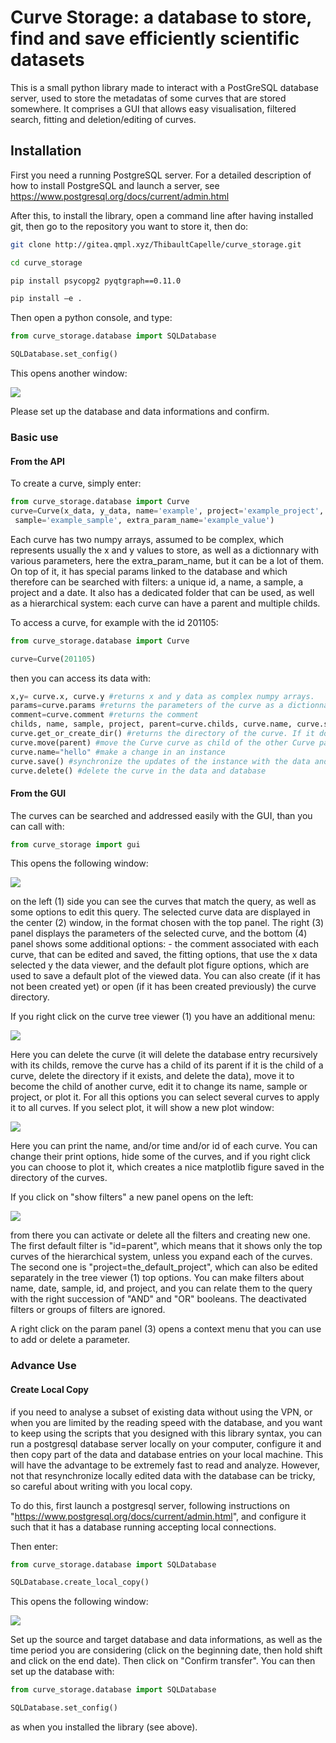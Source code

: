 
# Curve Storage: a database to store, find and save efficiently scientific datasets

This is a small python library made to interact with a PostGreSQL database server, used to store the metadatas of some curves that are stored somewhere. It comprises a GUI that allows easy visualisation, filtered search, fitting and deletion/editing of curves. 

## Installation

First you need a running PostgreSQL server. For a detailed description of how to install PostgreSQL and launch a server, see https://www.postgresql.org/docs/current/admin.html


After this, to install the library, open a command line after having installed git, then go to the repository you want to store it, then do: 

```bash
git clone http://gitea.qmpl.xyz/ThibaultCapelle/curve_storage.git 

cd curve_storage 

pip install psycopg2 pyqtgraph==0.11.0 

pip install –e . 
```
 Then open a python console, and type: 
```python
from curve_storage.database import SQLDatabase 

SQLDatabase.set_config() 
```
This opens another window:

<p>
    <a >
        <img src="./doc/pictures/setup_config.jpg">
    </a>
</p>

Please set up the database and data informations and confirm.
### Basic use

#### From the API
To create a curve, simply enter:
```python
from curve_storage.database import Curve
curve=Curve(x_data, y_data, name='example', project='example_project',
 sample='example_sample', extra_param_name='example_value')
```
 
Each curve has two numpy arrays, assumed to be complex, which represents usually the x and y values to store, as well as a dictionnary with various parameters, here the extra_param_name, but it can be a lot of them. On top of it, it has special params linked to the database and which therefore can be searched with filters: a unique id, a name, a sample, a project and a date. It also has a dedicated folder that can be used, as well as a hierarchical system: each curve can have a parent and multiple childs.

To access a curve, for example with the id 201105: 
```python
from curve_storage.database import Curve 

curve=Curve(201105)
```

then you can access its data with:


```python
x,y= curve.x, curve.y #returns x and y data as complex numpy arrays.
params=curve.params #returns the parameters of the curve as a dictionnary
comment=curve.comment #returns the comment
childs, name, sample, project, parent=curve.childs, curve.name, curve.sample, curve.project #returns the childs, name, sample, project, parent of the curve
curve.get_or_create_dir() #returns the directory of the curve. If it does not exist yet, create it
curve.move(parent) #move the Curve curve as child of the other Curve parent. Note that it also save the curve and the parent
curve.name="hello" #make a change in an instance
curve.save() #synchronize the updates of the instance with the data and database
curve.delete() #delete the curve in the data and database
```

#### From the GUI
The curves can be searched and addressed easily with the GUI, than you can call with:
```python
from curve_storage import gui
```
This opens the following window:
 <p>
    <a >
        <img src="./doc/pictures/GUI.jpg">
    </a>
</p>

on the left (1) side you can see the curves that match the query, as well as some options to edit this query. The selected curve data are displayed in the center (2) window, in the format chosen with the top panel. The right (3) panel displays the parameters of the selected curve, and the bottom (4) panel shows some additional options: - the comment associated with each curve, that can be edited and saved, the fitting options, that use the x data selected y the data viewer, and the default plot figure options, which are used to save a default plot of the viewed data. You can also create (if it has not been created yet) or open (if it has been created previously) the curve directory.

If you right click on the curve tree viewer (1) you have an additional menu:
 <p>
    <a >
        <img src="./doc/pictures/GUI_menu1.jpg">
    </a>
</p>

Here you can delete the curve (it will delete the database entry recursively with its childs, remove the curve has a child of its parent if it is the child of a curve, delete the directory if it exists, and delete the data), move it to become the child of another curve, edit it to change its name, sample or project, or plot it. For all this options you can select several curves to apply it to all curves. If you select plot, it will show a new plot window:

<p>
    <a >
        <img src="./doc/pictures/plot_figure_options.jpg">
    </a>
</p>

Here you can print the name, and/or time and/or id of each curve. You can change their print options, hide some of the curves, and if you right click you can choose to plot it, which creates a nice matplotlib figure saved in the directory of the curves.

If you click on "show filters" a new panel opens on the left:

<p>
    <a >
        <img src="./doc/pictures/filters_edit.jpg">
    </a>
</p>

from there you can activate or delete all the filters and creating new one. The first default filter is "id=parent", which means that it shows only the top curves of the hierarchical system, unless you expand each of the curves. The second one is "project=the_default_project", which can also be edited separately in the tree viewer (1) top options. You can make filters about name, date, sample, id, and project, and you can relate them to the query with the right succession of "AND" and "OR" booleans. The deactivated filters or groups of filters are ignored.

A right click on the param panel (3) opens a context menu that you can use to add or delete a parameter.

### Advance Use

#### Create Local Copy

if you need to analyse a subset of existing data without using the VPN, or when you are limited by the reading speed with the database, and you want to keep using the scripts that you designed with this library syntax, you can run a postgresql database server locally on your computer, configure it and then copy part of the data and database entries on your local machine. This will have the advantage to be extremely fast to read and analyze. However, not that resynchronize locally edited data with the database can be tricky, so careful about writing with you local copy.

To do this, first launch a postgresql server, following instructions on "https://www.postgresql.org/docs/current/admin.html", and configure it such that it has a database running accepting local connections.

Then enter:

```python
from curve_storage.database import SQLDatabase 

SQLDatabase.create_local_copy()
```

This opens the following window:

<p>
    <a >
        <img src="./doc/pictures/database_copy.png">
    </a>
</p>

Set up the source and target database and data informations, as well as the time period you are considering (click on the beginning date, then hold shift and click on the end date). Then click on "Confirm transfer". You can then set up the database with:

```python
from curve_storage.database import SQLDatabase 

SQLDatabase.set_config()
```

as when you installed the library (see above).

